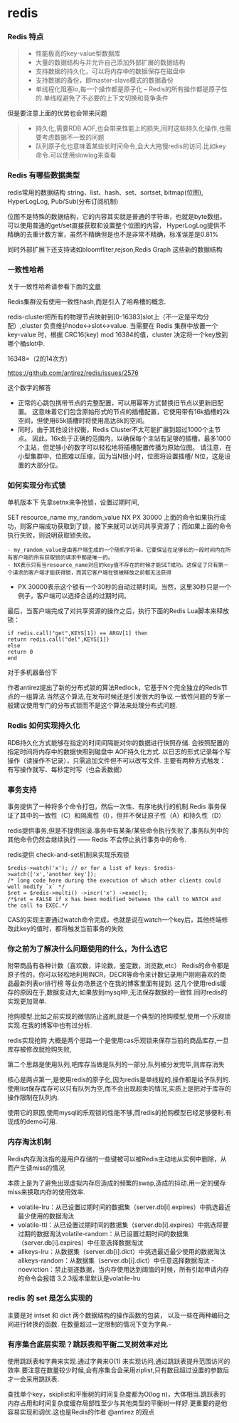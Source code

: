 # redis

### Redis 特点

> - 性能极高的key-value型数据库
> - 大量的数据结构与并允许自己添加外部扩展的数据结构
> - 支持数据的持久化，可以将内存中的数据保存在磁盘中
> - 支持数据的备份，即master-slave模式的数据备份
> - 单线程化阻塞io,每一个操作都是原子化 – Redis的所有操作都是原子性的.单线程避免了不必要的上下文切换和竞争条件

但是要注意上面的优势也会带来问题
> - 持久化,需要RDB AOF,也会带来性能上的损失,同时这些持久化操作,也需要考虑数据不一致的问题
> - 队列原子化也意味着某些长时间命令,会大大拖慢redis的访问.比如key命令.可以使用slowlog来查看

### Redis 有哪些数据类型
redis常用的数据结构  string、list、hash、set、sortset, bitmap(位图), HyperLogLog, Pub/Sub(分布订阅机制)

位图不是特殊的数据结构，它的内容其实就是普通的字符串，也就是byte数组。可以使用普通的get/set直接获取和设置整个位图的内容，
HyperLogLog提供不精确的去重计数方案，虽然不精确但是也不是非常不精确，标准误差是0.81%

同时外部扩展下还支持诸如bloomfliter,rejson,Redis Graph 这些新的数据结构

### 一致性哈希

关于一致性哈希请参看下面的[文章](https://zhuanlan.zhihu.com/p/34985026)

Redis集群没有使用一致性hash,而是引入了哈希槽的概念.

redis-cluster把所有的物理节点映射到[0-16383]slot上（不一定是平均分配）,cluster 负责维护node<->slot<->value.
当需要在 Redis 集群中放置一个 key-value 时，根据 CRC16(key) mod 16384的值，cluster 决定将一个key放到哪个桶slot中.

16348=（2的14次方）

https://github.com/antirez/redis/issues/2576

这个数字的解答

- 正常的心跳包携带节点的完整配置，可以用幂等方式替换旧节点以更新旧配置。 这意味着它们包含原始形式的节点的插槽配置，它使用带有16k插槽的2k空间，但使用65k插槽时将使用高达8k的空间。
- 同时，由于其他设计权衡，Redis Cluster不太可能扩展到超过1000个主节点。
因此，16k处于正确的范围内，以确保每个主站有足够的插槽，最多1000个主站，但足够小的数字可以轻松地将插槽配置传播为原始位图。 请注意，在小型集群中，位图难以压缩，因为当N很小时，位图将设置插槽/ N位，这是设置的大部分位。

### 如何实现分布式锁
单机版本下  先拿setnx来争抢锁，设置过期时间,

SET resource_name my_random_value NX PX 30000
上面的命令如果执行成功，则客户端成功获取到了锁，接下来就可以访问共享资源了；而如果上面的命令执行失败，则说明获取锁失败。

	- my_random_value是由客户端生成的一个随机字符串，它要保证在足够长的一段时间内在所有客户端的所有获取锁的请求中都是唯一的。
	- NX表示只有当resource_name对应的key值不存在的时候才能SET成功。这保证了只有第一个请求的客户端才能获得锁，而其它客户端在锁被释放之前都无法获得
  - PX 30000表示这个锁有一个30秒的自动过期时间。当然，这里30秒只是一个例子，客户端可以选择合适的过期时间。


最后，当客户端完成了对共享资源的操作之后，执行下面的Redis Lua脚本来释放锁：
```
if redis.call("get",KEYS[1]) == ARGV[1] then
return redis.call("del",KEYS[1])
else
return 0
end
```

对于多机器备份下

作者antirez提出了新的分布式锁的算法Redlock，它基于N个完全独立的Redis节点的一组算法.当然这个算法,在发布时候还是引发很大的争议.一致性问题的专家一般建议使用专门的分布式锁而不是这个算法来处理分布式问题.   

### Redis 如何实现持久化

RDB持久化方式能够在指定的时间间隔能对你的数据进行快照存储. 会按照配置的指定时间将内存中的数据快照到磁盘中
AOF持久化方式. 以日志的形式记录每个写操作（读操作不记录），只需追加文件但不可以改写文件. 主要有两种方式触发：有写操作就写、每秒定时写（也会丢数据）

### 事务支持
事务提供了一种将多个命令打包，然后一次性、有序地执行的机制.Redis 事务保证了其中的一致性（C）和隔离性（I），但并不保证原子性（A）和持久性（D）

redis提供事务,但是不提供回滚.事务中有某条/某些命令执行失败了,事务队列中的其他命令仍然会继续执行 —— Redis 不会停止执行事务中的命令.

redis提供 check-and-set机制来实现乐观锁

````
$redis->watch('x'); // or for a list of keys: $redis->watch(['x','another key']);
/* long code here during the execution of which other clients could well modify `x` */
$ret = $redis->multi() ->incr('x') ->exec();
/*$ret = FALSE if x has been modified between the call to WATCH and the call to EXEC.*/
````

CAS的实现主要通过watch命令完成，也就是说在watch一个key后，其他终端修改此key的值时，都将触发当前事务的失败

### 你之前为了解决什么问题使用的什么，为什么选它

附带商品有各种计数（喜欢数，评论数，鉴定数，浏览数,etc）
Redis的命令都是原子性的，你可以轻松地利用INCR，DECR等命令来计数记录用户刚刚喜欢的商品最新列表or排行榜 等业务场景这个在我的博客里面有提到.
这几个使用redis缓存的原因在于,数据变动大,如果放到mysql中,无法保存数据的一致性.同时redis的实现更加简单.

抢购模型.比如之前实现的微信防止盗刷,就是一个典型的抢购模型,使用一个乐观锁实现.在我的博客中也有过分析.

redis实现抢购
大概是两个思路一个是使用cas乐观锁来保存当前的商品库存,一旦库存被修改就抢购失败,

第二个思路是使用队列,吧库存当做是队列的一部分,队列被分发完毕,则库存消失

核心是两点第一,是使用redis的原子化,因为redis是单线程的,操作都是给予队列的.使用list保存库存可以只有队列为空,而不会出现超卖的情况,实质上是把对于库存的操作限制在队列内.

使用它的原因,使用mysql的乐观锁的性能不够,而redis的抢购模型已经足够便利.有现成的demo可用.

### 内存淘汰机制
Redis内存淘汰指的是用户存储的一些键被可以被Redis主动地从实例中删除，从而产生读miss的情况

本质上是为了避免出现虚拟内存后造成的频繁的swap,造成的抖动.用一定的缓存miss来换取内存的使用效率.

- volatile-lru：从已设置过期时间的数据集（server.db[i].expires）中挑选最近最少使用的数据淘汰
- volatile-ttl：从已设置过期时间的数据集（server.db[i].expires）中挑选将要过期的数据淘汰volatile-random：从已设置过期时间的数据集（server.db[i].expires）中任意选择数据淘汰
- allkeys-lru：从数据集（server.db[i].dict）中挑选最近最少使用的数据淘汰allkeys-random：从数据集（server.db[i].dict）中任意选择数据淘汰
-noeviction：禁止驱逐数据，当内存使用达到阈值的时候，所有引起申请内存的命令会报错
3.2.3版本里默认是volatile-lru

### redis 的 set 是怎么实现的
主要是对 intset 和 dict 两个数据结构的操作函数的包装， 以及一些在两种编码之间进行转换的函数.
在数量超过一定限制的情况下变为字典.-

### 有序集合底层实现？跳跃表和平衡二叉树效率对比
使用跳跃表和字典来实现.通过字典来O(1) 来实现访问,通过跳跃表提升范围访问的效率.要注意在数量较少时候,会有序集合会采用ziplist,只有数目超过设置的参数后才一会采用跳跃表.

查找单个key，skiplist和平衡树的时间复杂度都为O(log n)，大体相当.跳跃表的内存占用和时间复杂度缓存局部性至少与其他类型的平衡树一样好.更重要的是他容易实现和调优.这也是Redis的作者 @antirez 的观点

